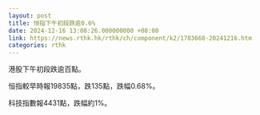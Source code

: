 ```yaml
---
layout: post
title: 恒指下午初段跌逾0.6%
date: 2024-12-16 13:08:26.000000000 +08:00
link: https://news.rthk.hk/rthk/ch/component/k2/1783668-20241216.htm
categories: rthk
---
```


港股下午初段跌逾百點。

恒指較早時報19835點，跌135點，跌幅0.68%。

科技指數報4431點，跌幅約1%。
